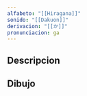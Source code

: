 ```yaml
---
alfabeto: "[[Hiragana]]"
sonido: "[[Dakuon]]"
derivacion: "[[か]]"
pronunciacion: ga
---
```

## Descripcion

## Dibujo
